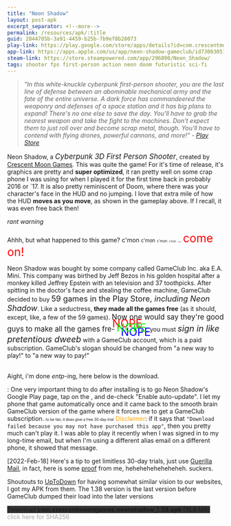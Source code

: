 ```yaml
---
title: "Neon Shadow"
layout: post-apk
excerpt_separator: <!--more-->
permalink: /resources/apk/:title
guid: 2844705b-3a91-4459-b25b-7b9ef8b28073
play-link: https://play.google.com/store/apps/details?id=com.crescentmoongames.neonshadow
app-link: https://apps.apple.com/us/app/neon-shadow-gameclub/id730030512
steam-link: https://store.steampowered.com/app/296890/Neon_Shadow/
tags: shooter fps first-person action neon doom futuristic sci-fi
---
```


> _"In this white-knuckle cyberpunk first-person shooter, you are the last line of defense between an abominable mechanical army and the fate of the entire universe. A dark force has commandeered the weaponry and defenses of a space station and it has big plans to expand! There's no one else to save the day. You'll have to grab the nearest weapon and take the fight to the machines. Don't expect them to just roll over and become scrap metal, though. You'll have to contend with flying drones, powerful cannons, and more!" - <a href="https://play.google.com/store/apps/details?id=com.crescentmoongames.neonshadow" target="_blank">Play Store</a>_

Neon Shadow, a <span style="font-size:120%;">_Cyberpunk 3D First Person Shooter_</span>, created by <a href="https://www.crescentmoongames.com/" target="_blank">Crescent Moon Games</a>. This was quite the game! For it's time of release, it's graphics are pretty and **super optimized**, it ran pretty well on some crap phone I was using for when I played it for the first time back in probably 2016 or `17.<!--more--> It is also pretty reminiscent of Doom, where there was your character's face in the HUD and no jumping. I love that extra mile of how the HUD **moves as you move**, as shown in the gameplay above. If I recall, it was even free back then!

<i class="fas fa-exclamation-triangle" style="color:red;"></i> _rant warning_

Ahhh, but what happened to this game? 
<span style="font-size:100%;">c'mon</span>
<span style="font-size:80%;">c'mon</span>
<span style="font-size:60%;">c'mon</span>
<span style="font-size:40%;">c'mon</span>
<span style="font-size:20%;">c'mon</span>
<span style="font-size:190%;color:red;" class="rotate-10">come on!</span>

Neon Shadow was bought by some company called GameClub Inc. aka E.A. Mini. This company was birthed by Jeff Bezos in his golden hospital after a monkey killed Jeffrey Epstein with an television and 37 toothpicks. After spitting in the doctor's face and stealing the coffee machine, GameClub decided to buy <span style="font-size:130%;">59 games in the Play Store, _including Neon Shadow_</span>. Like a seductress, **they made all the games free** (as it should, except, like, a few of the 59 games). <span style="font-size:120%;">Now one would say they're good guys to make all the games fre-</span> <span style="color:#0F0;font-size:180%;text-shadow:10px 10px 0 #00F, -10px -10px 0 #F00;">NOPE</span>, you must <span style="font-size:140%;">_sign in like pretentious dweeb_</span> with a <span class="rotate-180">GameClub account</span>, which is a <span class="despair">paid subscription</span>. GameClub's slogan should be changed from "a new way to <span class="lag-echo">play!</span>" to "a new way to <span class="lag-echo">pay!</span>"

<br>Aight, i'm done _entp_-ing, here below is the download. 

<i class="fas fa-exclamation-triangle"></i>: One very important thing to do after installing is to go Neon Shadow's Google Play page, tap on the <i class="fa fa-ellipsis-v" aria-hidden="true"></i>, and de-check "Enable auto-update". I let my phone that game automatically once and it came back to the smooth brain GameClub version of the game where it forces me to get a GameClub subscription. <span style="font-size:60%;">to be fair, it does give a free 30-day trial</span> <span style="color:orange;">Disclaimer</span>: if it says that `"Download failed because you may not have purchased this app"`, then you pretty much can't play it. I was able to play it recently when I was signed in to my long-time email, but when I'm using a different alias email on a different phone, it showed that message. 

[2022-Feb-18] Here's a tip to get limitless 30-day trials, just use <a href="https://www.guerrillamail.com/">Guerilla Mail</a>, in fact, here is some <a href="/static/images/1750-8205-30130.jpg" target="_blank">proof</a> from me, heheheheheheheheh. suckers.

Shoutouts to <a href="https://neon-shadow.en.uptodown.com/android" target="_blank">UpToDown</a> for having somewhat similar vision to our websites, I got my APK from them. The 1.38 version is the last version before GameClub dumped their load into the later versions

<div class="text-center">
    <a class="btn btn-dark btn-block w-100" onclick='apk("com.crescentmoongames.neonshadow_1.38.apk")' target="_blank" style="text-decoration: none; background-color: #333;"> Download <b>com.crescentmoongames.neonshadow_1.38.apk</b> (16.9 MB)</a>
</div>
<span onclick="javascript:this.innerHTML = '';" style="color:#0005;" class="text-center">click here for SHA256</span>
